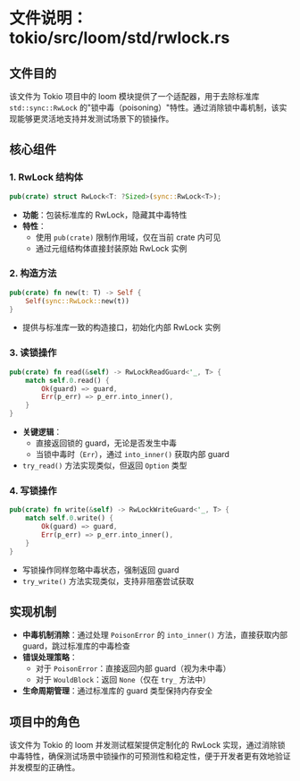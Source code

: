 # 文件说明：tokio/src/loom/std/rwlock.rs

## 文件目的
该文件为 Tokio 项目中的 loom 模块提供了一个适配器，用于去除标准库 `std::sync::RwLock` 的"锁中毒（poisoning）"特性。通过消除锁中毒机制，该实现能够更灵活地支持并发测试场景下的锁操作。

## 核心组件

### 1. RwLock 结构体
```rust
pub(crate) struct RwLock<T: ?Sized>(sync::RwLock<T>);
```
- **功能**：包装标准库的 RwLock，隐藏其中毒特性
- **特性**：
  - 使用 `pub(crate)` 限制作用域，仅在当前 crate 内可见
  - 通过元组结构体直接封装原始 RwLock 实例

### 2. 构造方法
```rust
pub(crate) fn new(t: T) -> Self {
    Self(sync::RwLock::new(t))
}
```
- 提供与标准库一致的构造接口，初始化内部 RwLock 实例

### 3. 读锁操作
```rust
pub(crate) fn read(&self) -> RwLockReadGuard<'_, T> {
    match self.0.read() {
        Ok(guard) => guard,
        Err(p_err) => p_err.into_inner(),
    }
}
```
- **关键逻辑**：
  - 直接返回锁的 guard，无论是否发生中毒
  - 当锁中毒时（`Err`），通过 `into_inner()` 获取内部 guard
- `try_read()` 方法实现类似，但返回 `Option` 类型

### 4. 写锁操作
```rust
pub(crate) fn write(&self) -> RwLockWriteGuard<'_, T> {
    match self.0.write() {
        Ok(guard) => guard,
        Err(p_err) => p_err.into_inner(),
    }
}
```
- 写锁操作同样忽略中毒状态，强制返回 guard
- `try_write()` 方法实现类似，支持非阻塞尝试获取

## 实现机制
- **中毒机制消除**：通过处理 `PoisonError` 的 `into_inner()` 方法，直接获取内部 guard，跳过标准库的中毒检查
- **错误处理策略**：
  - 对于 `PoisonError`：直接返回内部 guard（视为未中毒）
  - 对于 `WouldBlock`：返回 `None`（仅在 `try_` 方法中）
- **生命周期管理**：通过标准库的 guard 类型保持内存安全

## 项目中的角色
该文件为 Tokio 的 loom 并发测试框架提供定制化的 RwLock 实现，通过消除锁中毒特性，确保测试场景中锁操作的可预测性和稳定性，便于开发者更有效地验证并发模型的正确性。
